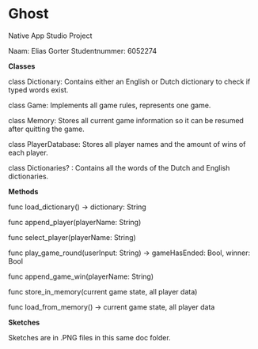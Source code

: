 # Ghost
Native App Studio Project

Naam: Elias Gorter
Studentnummer: 6052274

**Classes**

class Dictionary: Contains either an English or Dutch dictionary to check if typed words exist.

class Game: Implements all game rules, represents one game.

class Memory: Stores all current game information so it can be resumed after quitting the game.

class PlayerDatabase: Stores all player names and the amount of wins of each player.

class Dictionaries? : Contains all the words of the Dutch and English dictionaries.


**Methods**

func load_dictionary() -> dictionary: String

func append_player(playerName: String)

func select_player(playerName: String)

func play_game_round(userInput: String) -> gameHasEnded: Bool, winner: Bool

func append_game_win(playerName: String)

func store_in_memory(current game state, all player data)

func load_from_memory() -> current game state, all player data


**Sketches**

Sketches are in .PNG files in this same doc folder. 
